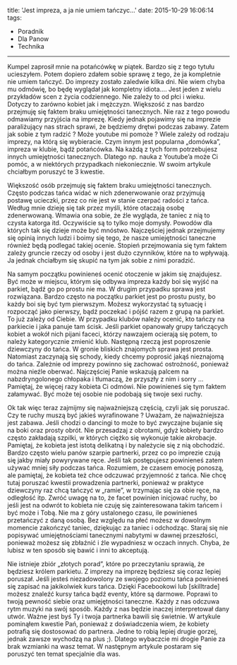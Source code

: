 title: 'Jest impreza, a ja nie umiem tańczyc...'
date: 2015-10-29 16:06:14
tags:
- Poradnik
- Dla Panow
- Technika
---

Kumpel zaprosił mnie na potańcówkę w piątek. Bardzo się z tego tytułu ucieszyłem. Potem dopiero zdałem sobie sprawę z tego, że ja kompletnie nie umiem tańczyć. Do imprezy zostało zaledwie kilka dni. Nie wiem chyba mu odmówię, bo będę wyglądał jak kompletny idiota…. Jest jeden z wielu przykładów scen z życia codziennego. Nie zależy to od płci i wieku. Dotyczy to zarówno kobiet jak i mężczyzn. Większość z nas bardzo przejmuję się faktem braku umiejętności tanecznych. Nie raz z tego powodu odmawiamy przyjścia na imprezę. Kiedy jednak pojawimy się na imprezie paraliżujący nas strach sprawi, że będziemy drętwi podczas zabawy. Zatem jak sobie z tym radzić ? Może youtube mi pomoże ?
Wiele zależy od rodzaju imprezy, na którą się wybieracie. Czym innym jest popularna „domówka”, impreza w klubie, bądź potańcówka. Na każdą z tych form potrzebujesz innych umiejętności tanecznych.  Dlatego np. nauka z Youtube’a może Ci pomóc, a w niektórych przypadkach niekoniecznie. W swoim artykule chciałbym poruszyć te 3 kwestie.   

<!-- more -->

Większość osób przejmuję się faktem braku umiejętności tanecznych. Często podczas tańca widać w nich zdenerwowanie oraz przyjmują postawę ucieczki, przez co nie jest w stanie czerpać radości z tańca. Według mnie dzieję się tak przez myśli, które otaczają osobę zdenerwowaną. Wmawia ona sobie, że źle wygląda, że taniec z nią to czysta katorga itd. Oczywiście są to tylko moje domysły. Powodów dla których tak się dzieje może być mnóstwo. Najczęściej jednak przejmujemy się opinią innych ludzi i boimy się tego, że nasze umiejętności taneczne również będą podlegać takiej ocenie. Stopień przejmowania się tym faktem zależy gruncie rzeczy od osoby i jest dużo czynników, które na to wpływają. Ja jednak chciałbym się skupić na tym jak sobie z nimi poradzić.

Na samym początku powinieneś  ocenić otoczenie w jakim się znajdujesz. Być może w miejscu, którym się odbywa impreza każdy boi się wyjść na parkiet, bądź go po prostu nie ma. W drugim przypadku sprawa jest rozwiązana. Bardzo często na początku parkiet jest po prostu pusty, bo każdy boi się być tym pierwszym. Możesz wykorzystać tą sytuację i rozpocząć jako pierwszy, bądź poczekać i pójść razem z grupą na parkiet. To już zależy od Ciebie. W przypadku klubów należy ocenić, kto tańczy na parkiecie i jaka panuje tam ścisk. Jeśli parkiet opanowały grupy tańczących kobiet a wokół nich pijani faceci, którzy nawzajem ocierają się potem, to należy kategorycznie zmienić klub. 
Następną rzeczą jest poproszenie dziewczyny do tańca. W gronie bliskich znajomych sprawa jest prosta. Natomiast zaczynają się schody, kiedy chcemy poprosić jakąś nieznajomą do tańca. Zależnie od imprezy powinno się zachować ostrożność, ponieważ można nieźle oberwać. Najczęściej Panie wskazują palcem na nabzdryngolonego chłopaka i tłumaczą, że przyszły z nim i sorry ... Pamiętaj, że więcej razy kobieta Ci odmówi. Nie powinieneś się tym faktem załamywać. Być może tej osobie nie podobają się twoje sexi ruchy. 

Ok tak więc teraz zajmijmy się najważniejszą częścią, czyli jak się poruszać. Czy te ruchy muszą być jakieś wyrafinowane ? Uważam, że najważniejsza jest zabawa. Jeśli chodzi o dancingi to może to być zwyczajne bujanie się na boki oraz prosty obrót. Nie przesadzaj z obrotami, gdyż kobiety bardzo często zakładają szpilki, w których ciężko się wykonuje takie akrobacje. Pamiętaj, że kobieta jest istotą delikatną i by należycie się z nią obchodzić. Bardzo często wielu panów szarpie partnerki, przez co po imprezie czują się jakby miały powyrywane ręce. Jeśli tak postępujesz powinieneś zatem używać mniej siły podczas tańca. Rozumiem, że czasem emocję ponoszą, ale pamiętaj, że kobieta też chce odczuwać przyjemność z tańca. Nie chcę tutaj poruszać kwestii prowadzenia partnerki, ponieważ w praktyce dziewczyny raz chcą tańczyć w „ramie”, w trzymając się za obie ręce, na odległość itp. Zwróć uwagę na to, że facet powinien inicjować ruchy, bo jeśli jest na odwrót to kobieta nie czuję się zainteresowana takim tańcem i być może i Tobą.  Nie ma z góry ustalonego czasu, ile powinieneś przetańczyć z daną osobą. Bez względu na płeć możesz w dowolnym momencie zakończyć taniec, dziękując za taniec i odchodząc.  Staraj się nie popisywać umiejętnościami tanecznymi nabytymi w dawnej przeszłości, ponieważ możesz się zbłaźnić i źle wypadniesz w oczach innych. Chyba, że lubisz w ten sposób się bawić i inni to akceptują. 

Nie istnieje zbiór „złotych porad”, które po przeczytaniu sprawią, że będziesz królem parkietu. Z imprezy na imprezę będziesz się coraz lepiej poruszał. Jeśli jesteś niezadowolony ze swojego poziomu tańca powinieneś się zapisać na jakikolwiek kurs tańca. Dzięki Facebookowi lub [skilltrade] możesz znaleźć kursy tańca bądź eventy, które są darmowe. Poprawi to twoją pewność siebie oraz umiejętności taneczne. Każdy z nas odczuwa rytm muzyki na swój sposób. Każdy z nas będzie inaczej interpretował dany utwór. Ważne jest byś Ty i twoja partnerka bawili się świetnie. W artykule pominąłem kwestie Pań, ponieważ z doświadczenia wiem, że kobiety potrafią się dostosować do partnera. Jedne to robią lepiej drugie gorzej, jednak zawsze wychodzą na plus ;). Dlatego wybaczcie mi drogie Panie za brak wzmianki na wasz temat. W następnym artykule postaram się poruszyć ten temat specjalnie dla was.    

